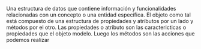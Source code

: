 Una estructura de datos que contiene información y funcionalidades relacionadas con un concepto o una entidad específica. El objeto como tal está compuesto de una estructura de propiedades y atributos por un lado y métodos por el otro.  Las propiedades o atributo son las caractericticas o propiedades que el objeto modelo.
Luego los métodos son las acciones que podemos realizar